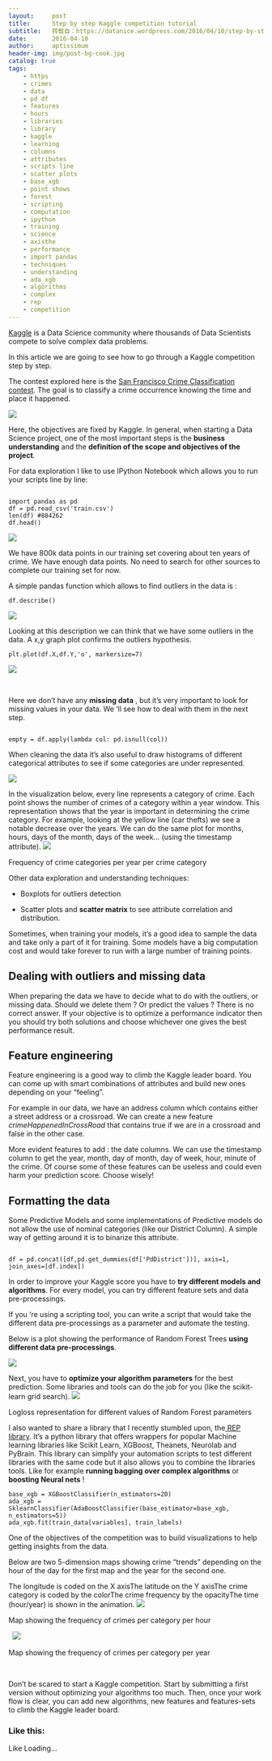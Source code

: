 ```yaml
---
layout:     post
title:      Step by step Kaggle competition tutorial
subtitle:   转载自：https://datanice.wordpress.com/2016/04/10/step-by-step-kaggle-competition-tutorial/
date:       2016-04-10
author:     aptissimum
header-img: img/post-bg-cook.jpg
catalog: true
tags:
    - https
    - crimes
    - data
    - pd df
    - features
    - hours
    - libraries
    - library
    - kaggle
    - learning
    - columns
    - attributes
    - scripts line
    - scatter plots
    - base_xgb
    - point shows
    - forest
    - scripting
    - computation
    - ipython
    - training
    - science
    - axisthe
    - performance
    - import pandas
    - techniques
    - understanding
    - ada_xgb
    - algorithms
    - complex
    - rep
    - competition
---
```


[Kaggle](https://www.kaggle.com/) is a Data Science community where thousands of Data Scientists compete to solve complex data problems.

In this article we are going to see how to go through a Kaggle competition step by step.

The contest explored here is the [San Francisco Crime Classification contest](https://www.kaggle.com/c/sf-crime/scripts). The goal is to classify a crime occurrence knowing the time and place it happened.

![](https://datanice.files.wordpress.com/2016/04/screenshot-from-2016-04-10-100615.png?w=525)




Here, the objectives are fixed by Kaggle. In general, when starting a Data Science project, one of the most important steps is the **business understanding** and the **definition of the scope and objectives of the project**.

For data exploration I like to use IPython Notebook which allows you to run your scripts line by line:

```

import pandas as pd
df = pd.read_csv('train.csv')
len(df) #884262
df.head()

```

![](https://datanice.files.wordpress.com/2016/04/screenshot-from-2016-04-10-083138.png?w=525)


We have 800k data points in our training set covering about ten years of crime. We have enough data points. No need to search for other sources to complete our training set for now.

A simple pandas function which allows to find outliers in the data is :

` df.describe() `

![](https://datanice.files.wordpress.com/2016/04/screenshot-from-2016-04-09-221756.png?w=525)


Looking at this description we can think that we have some outliers in the data. A x,y graph plot confirms the outliers hypothesis.

` plt.plot(df.X,df.Y,'o', markersize=7) `

![](https://datanice.files.wordpress.com/2016/04/figure_1.png?w=525)


 

Here we don’t have any **missing data** , but it’s very important to look for missing values in your data. We ‘ll see how to deal with them in the next step.

```

empty = df.apply(lambda col: pd.isnull(col))

```

When cleaning the data it’s also useful to draw histograms of different categorical attributes to see if some categories are under represented.

![](https://datanice.files.wordpress.com/2016/04/screenshot-from-2016-04-10-084532.png?w=525)


In the visualization below, every line represents a category of crime. Each point shows the number of crimes of a category within a year window. This representation shows that the year is important in determining the crime category. For example, looking at the yellow line (car thefts) we see a notable decrease over the years. We can do the same plot for months, hours, days of the month, days of the week… (using the timestamp attribute).
![](https://datanice.files.wordpress.com/2016/04/screenshot-from-2016-04-10-082407.png?w=525)


Frequency of crime categories per year per crime category

Other data exploration and understanding techniques:

- Boxplots for outliers detection

- Scatter plots and **scatter matrix** to see attribute correlation and distribution.


Sometimes, when training your models, it’s a good idea to sample the data and take only a part of it for training. Some models have a big computation cost and would take forever to run with a large number of training points.

## Dealing with outliers and missing data

When preparing the data we have to decide what to do with the outliers, or missing data. Should we delete them ? Or predict the values ? There is no correct answer. If your objective is to optimize a performance indicator then you should try both solutions and choose whichever one gives the best performance result.

## Feature engineering

Feature engineering is a good way to climb the Kaggle leader board. You can come up with smart combinations of attributes and build new ones depending on your “feeling”.

For example in our data, we have an address column which contains either a street address or a crossroad. We can create a new feature *crimeHappenedInCrossRoad* that contains true if we are in a crossroad and false in the other case.

More evident features to add : the date columns. We can use the timestamp column to get the year, month, day of month, day of week, hour, minute of the crime. Of course some of these features can be useless and could even harm your prediction score. Choose wisely!

## **Formatting the data**

Some Predictive Models and some implementations of Predictive models do not allow the use of nominal categories (like our District Column). A simple way of getting around it is to binarize this attribute.

```

df = pd.concat([df,pd.get_dummies(df['PdDistrict'])], axis=1, join_axes=[df.index])

```

In order to improve your Kaggle score you have to **try different models and algorithms**. For every model, you can try different feature sets and data pre-processings.

If you ‘re using a scripting tool, you can write a script that would take the different data pre-processings as a parameter and automate the testing.

Below is a plot showing the performance of Random Forest Trees **using different data pre-processings**.

![](https://datanice.files.wordpress.com/2016/04/screenshot-from-2016-04-10-093227.png?w=525)


Next, you have to **optimize your algorithm parameters** for the best prediction. Some libraries and tools can do the job for you (like the scikit-learn grid search).
![](https://datanice.files.wordpress.com/2016/04/screenshot-from-2016-04-10-094033.png?w=525)


Logloss representation for different values of Random Forest parameters

I also wanted to share a library that I recently stumbled upon, the[ REP library](http://yandex.github.io/rep/estimators.html). It’s a python library that offers wrappers for popular Machine learning libraries like Scikit Learn, XGBoost, Theanets, Neurolab and PyBrain. This library can simplify your automation scripts to test different libraries with the same code but it also allows you to combine the libraries tools. Like for example **running bagging over complex algorithms** or **boosting Neural nets** !

```
base_xgb = XGBoostClassifier(n_estimators=20)
ada_xgb = SklearnClassifier(AdaBoostClassifier(base_estimator=base_xgb, n_estimators=5))
ada_xgb.fit(train_data[variables], train_labels)
```

One of the objectives of the competition was to build visualizations to help getting insights from the data.

Below are two 5-dimension maps showing crime “trends” depending on the hour of the day for the first map and the year for the second one.

The longitude is coded on the X axisThe latitude on the Y axisThe crime category is coded by the colorThe crime frequency by the opacityThe time (hour/year) is shown in the animation.
![](https://datanice.files.wordpress.com/2016/04/output_1tvmzy.gif?w=525)


Map showing the frequency of crimes per category per hour

 
![](https://datanice.files.wordpress.com/2016/04/output_vmtla1.gif?w=525)


Map showing the frequency of crimes per category per year

 

Don’t be scared to start a Kaggle competition. Start by submitting a first version without optimizing your algorithms too much. Then, once your work flow is clear, you can add new algorithms, new features and features-sets to climb the Kaggle leader board.





### Like this:

Like Loading...
